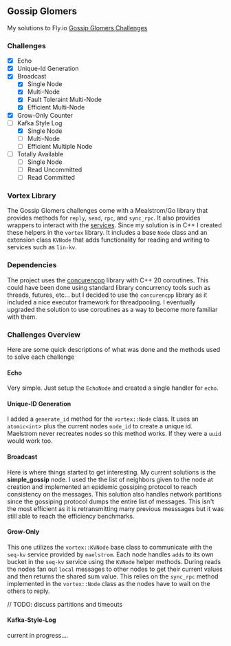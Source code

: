 ## Gossip Glomers
My solutions to Fly.io [Gossip Glomers Challenges](https://fly.io/dist-sys/)

### Challenges
- [X] Echo
- [X] Unique-Id Generation
- [X] Broadcast
  - [X] Single Node
  - [X] Multi-Node
  - [X] Fault Toleraint Multi-Node
  - [X] Efficient Multi-Node
- [X] Grow-Only Counter
- [ ] Kafka Style Log
  - [X] Single Node
  - [ ] Multi-Node
  - [ ] Efficient Multiple Node
- [ ] Totally Available
  - [ ] Single Node
  - [ ] Read Uncommitted
  - [ ] Read Committed

### Vortex Library
The Gossip Glomers challenges come with a Mealstrom/Go library that provides methods for `reply`, `send`, `rpc`, and `sync_rpc`. It also provides wrappers to interact with the [services](https://github.com/jepsen-io/maelstrom/blob/main/doc/services.md). Since my solution is in C++ I created these helpers in the `vortex` library. It includes a base `Node` class and an extension class `KVNode` that adds functionality for reading and writing to services such as `lin-kv`. 

### Dependencies
The project uses the [concurencpp](https://github.com/David-Haim/concurrencpp) library with C++ 20 coroutines. This could have been done using standard library concurrency tools such as threads, futures, etc... but I decided to use the `concurencpp` library as it included a nice executor framework for threadpooling. I eventually upgraded the solution to use coroutines as a way to become more familiar with them. 

### Challenges Overview
Here are some quick descriptions of what was done and the methods used to solve each challenge

#### Echo
Very simple. Just setup the `EchoNode` and created a single handler for `echo`. 

#### Unique-ID Generation
I added a  `generate_id` method for the `vortex::Node` class. It uses an `atomic<int`> plus the current nodes `node_id` to create a unique id. Maelstrom never recreates nodes so this method works. If they were a `uuid` would work too. 

#### Broadcast 
Here is where things started to get interesting. My current solutions is the <strong>simple_gossip</strong> node. I used the the list of neighbors given to the node at creation and implemented an epidemic gossiping protocol to reach consistency on the messages. This solution also handles network partitions since the gossiping protocol dumps the entire list of messages. This isn't the most efficient as it is retransmitting many previous messsages but it was still able to reach the efficiency benchmarks. 

#### Grow-Only
This one utilizes the `vortex::KVNode` base class to communicate with the `seq-kv` service provided by `maelstrom`. Each node handles `adds` to its own bucket in the `seq-kv` service using the `KVNode` helper methods. During reads the nodes fan out `local` messages to other nodes to get their current values and then returns the shared sum value. This relies on the `sync_rpc` method implemented in the `vortex::Node` class as  the nodes have to wait on the others to reply. 

// TODO: discuss partitions and timeouts


#### Kafka-Style-Log
current in progress.... 